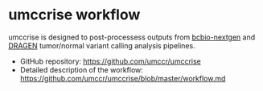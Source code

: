 # umccrise workflow

umccrise is designed to post-processess outputs from [bcbio-nextgen](https://github.com/chapmanb/bcbio-nextgen) and
[DRAGEN](https://sapac.illumina.com/products/by-type/informatics-products/dragen-bio-it-platform.html) tumor/normal
variant calling analysis pipelines.

* GitHub repository: <https://github.com/umccr/umccrise>
* Detailed description of the workflow: <https://github.com/umccr/umccrise/blob/master/workflow.md>
